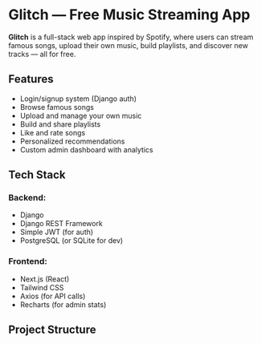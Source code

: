 # Glitch — Free Music Streaming App

**Glitch** is a full-stack web app inspired by Spotify, where users can stream famous songs, upload their own music, build playlists, and discover new tracks — all for free.

## Features

- Login/signup system (Django auth)
- Browse famous songs
- Upload and manage your own music
- Build and share playlists
- Like and rate songs
- Personalized recommendations
- Custom admin dashboard with analytics

## Tech Stack

### Backend:
- Django
- Django REST Framework
- Simple JWT (for auth)
- PostgreSQL (or SQLite for dev)

### Frontend:
- Next.js (React)
- Tailwind CSS
- Axios (for API calls)
- Recharts (for admin stats)

## Project Structure



